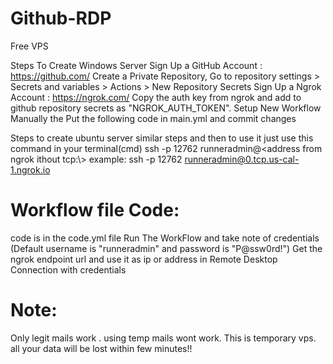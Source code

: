 # Github-RDP
Free VPS

Steps To Create Windows Server
Sign Up a GitHub Account : https://github.com/
Create a Private Repository, Go to repository settings > Secrets and variables > Actions > New Repository Secrets
Sign Up a Ngrok Account : https://ngrok.com/
Copy the auth key from ngrok and add to github repository secrets as "NGROK_AUTH_TOKEN".
Setup New Workflow Manually the Put the following code in main.yml and commit changes

Steps to create ubuntu server
similar steps and then to use it just use this command in your terminal(cmd)
ssh -p 12762 runneradmin@<address from ngrok ithout tcp:\\>
example:
ssh -p 12762 runneradmin@0.tcp.us-cal-1.ngrok.io

# Workflow file Code:
code is in the code.yml file
Run The WorkFlow and take note of credentials (Default username is "runneradmin" and password is "P@ssw0rd!")
Get the ngrok endpoint url and use it as ip or address in Remote Desktop Connection with credentials


# Note:
Only legit mails work . using temp mails wont work.
This is temporary vps. all your data will be lost within few minutes!!
